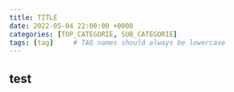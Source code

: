 ```yaml
---
title: TITLE
date: 2022-05-04 22:00:00 +0000
categories: [TOP_CATEGORIE, SUB_CATEGORIE]
tags: [tag]     # TAG names should always be lowercase
---
```


## test

